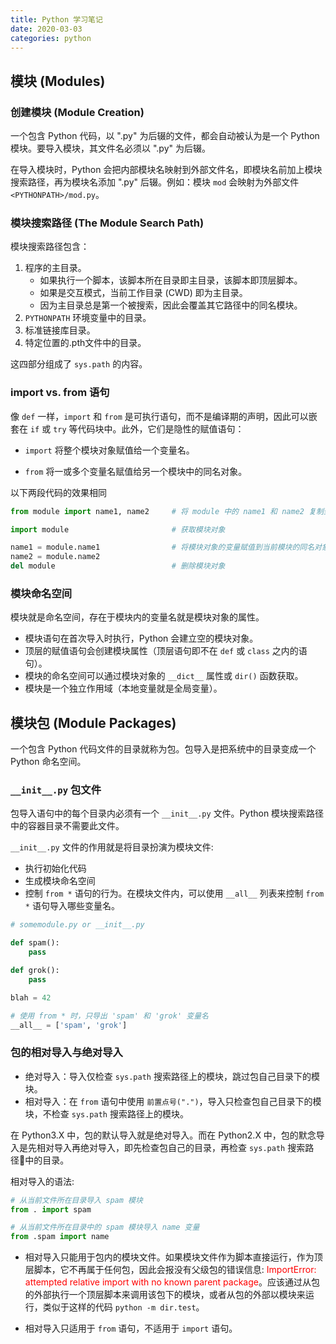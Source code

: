 ```yaml
---
title: Python 学习笔记
date: 2020-03-03
categories: python
---
```


## 模块 (Modules)

### 创建模块 (Module Creation)

一个包含 Python 代码，以 ".py" 为后辍的文件，都会自动被认为是一个 Python 模块。要导入模块，其文件名必须以 ".py" 为后辍。

在导入模块时，Python 会把内部模块名映射到外部文件名，即模块名前加上模块搜索路径，再为模块名添加 ".py" 后辍。例如：模块 `mod` 会映射为外部文件 `<PYTHONPATH>/mod.py`。

### 模块搜索路径 (The Module Search Path)

模块搜索路径包含：

1. 程序的主目录。  
   - 如果执行一个脚本，该脚本所在目录即主目录，该脚本即顶层脚本。
   - 如果是交互模式，当前工作目录 (CWD) 即为主目录。  
   - 因为主目录总是第一个被搜索，因此会覆盖其它路径中的同名模块。
2. `PYTHONPATH` 环境变量中的目录。
3. 标准链接库目录。
4. 特定位置的.pth文件中的目录。

这四部分组成了 `sys.path` 的内容。

### import vs. from 语句

像 `def` 一样，`import` 和 `from` 是可执行语句，而不是编译期的声明，因此可以嵌套在 `if` 或 `try` 等代码块中。此外，它们是隐性的赋值语句：

- `import` 将整个模块对象赋值给一个变量名。

- `from` 将一或多个变量名赋值给另一个模块中的同名对象。

以下两段代码的效果相同

```python
from module import name1, name2     # 将 module 中的 name1 和 name2 复制到当前模块的同名对象
```

```python
import module                       # 获取模块对象

name1 = module.name1                # 将模块对象的变量赋值到当前模块的同名对象
name2 = module.name2
del module                          # 删除模块对象
```

### 模块命名空间

模块就是命名空间，存在于模块内的变量名就是模块对象的属性。

- 模块语句在首次导入时执行，Python 会建立空的模块对象。
- 顶层的赋值语句会创建模块属性（顶层语句即不在 `def` 或 `class` 之内的语句）。
- 模块的命名空间可以通过模块对象的 `__dict__` 属性或 `dir()` 函数获取。
- 模块是一个独立作用域（本地变量就是全局变量）。

## 模块包 (Module Packages)

一个包含 Python 代码文件的目录就称为包。包导入是把系统中的目录变成一个 Python 命名空间。

### `__init__.py` 包文件

包导入语句中的每个目录内必须有一个 `__init__.py` 文件。Python 模块搜索路径中的容器目录不需要此文件。

`__init__.py` 文件的作用就是将目录扮演为模块文件:

- 执行初始化代码
- 生成模块命名空间
- 控制 `from *` 语句的行为。在模块文件内，可以使用 `__all__` 列表来控制 `from *` 语句导入哪些变量名。

```python
# somemodule.py or __init__.py

def spam():
    pass

def grok():
    pass

blah = 42

# 使用 from * 时，只导出 'spam' 和 'grok' 变量名
__all__ = ['spam', 'grok']
```

### 包的相对导入与绝对导入

- 绝对导入：导入仅检查 `sys.path` 搜索路径上的模块，跳过包自己目录下的模块。
- 相对导入：在 `from` 语句中使用 `前置点号(".")`，导入只检查包自己目录下的模块，不检查 `sys.path` 搜索路径上的模块。

在 Python3.X 中，包的默认导入就是绝对导入。而在 Python2.X 中，包的默念导入是先相对导入再绝对导入，即先检查包自己的目录，再检查 `sys.path` 搜索路径中的目录。

相对导入的语法:

```python
# 从当前文件所在目录导入 spam 模块
from . import spam

# 从当前文件所在目录中的 spam 模块导入 name 变量
from .spam import name
```

- 相对导入只能用于包内的模块文件。如果模块文件作为脚本直接运行，作为顶层脚本，它不再属于任何包，因此会报没有父级包的错误信息: <span style="color:red">ImportError: attempted relative import with no known parent package</span>。应该通过从包的外部执行一个顶层脚本来调用该包下的模块，或者从包的外部以模块来运行，类似于这样的代码 `python -m dir.test`。

- 相对导入只适用于 `from` 语句，不适用于 `import` 语句。